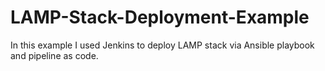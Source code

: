 # LAMP-Stack-Deployment-Example

In this example I used Jenkins to deploy LAMP stack via Ansible playbook and pipeline as code.
